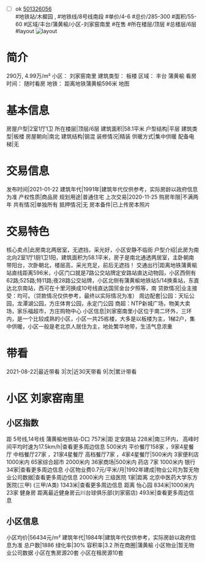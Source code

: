 - [ ] ok [501326056](https://bj.5i5j.com/ershoufang/501326056.html)  
 #地铁站/木樨园 ,  #地铁线/8号线南段
#单价/4-6 #总价/285-300 #面积/55-60   #区域/丰台/蒲黄榆/小区-刘家窑南里 #在售 #所在楼层/顶层 #总楼层/6层 #layout 
![layout](http://image2a.5i5j.com/bdir/layout/7e29aba4b4aa46f79ba4e158ef197045.jpg_P5.jpg) 
# 简介 
 290万,  4.99万/m² 
小区： 刘家窑南里
建筑类型： 板楼
区域： 丰台 蒲黄榆
看房时间： 随时看房
地铁： 距离地铁蒲黄榆596米 地图
# 基本信息 
 房屋户型|2室1厅1卫
所在楼层|顶层/6层
建筑面积|58.1平米
户型结构|平层
建筑类型|板楼
房屋朝向|南北
建筑结构|钢混
装修情况|精装
供暖方式|集中供暖
配备电梯|无
# 交易信息 
 发布时间|2021-01-22
建筑年代|1991年|建筑年代仅供参考，实际房龄以政府信息为准
产权性质|商品房
规划用途|普通住宅
上次交易|2020-11-25
购房年限|不满两年
共有情况|单独所有
抵押情况|无
房本备件|已上传房本照片
# 交易特色 
 核心卖点|此房南北两居室，无遮挡，采光好，小区安静不临街
户型介绍|此房为南北向2室1厅1厨1卫1阳，建筑面积为58.1平米，房子是南北通透两居室，主卧朝南带阳台，次卧朝北，楼层高，采光充足，前后无遮挡！
交通出行|距离地铁蒲黄榆站直线距离596米，小区门口就是7路公交站牌定安路站直达动物园，小区西侧有62路;525路;特11路;夜28路公交站牌，小区北侧有蒲黄榆地铁站5/14换乘站，东直达北京南站，西可在十里河换成10号线直达国贸金台夕照等，南
贷款情况|业主接受：均可。（贷款情况仅供参考，最终以实际情况为准）
周边配套|公园：天坛公园，龙潭湖公园，方庄体育公园，永定门公园 商超：NTP新城广场，物美大卖场，家乐福超市，方庄购物中心
小区信息|刘家窑南里小区位于南二环外，三环内，是一个比较成熟的小区，小区一共25栋楼，大多是以板楼为主，1梯2户，集中供暖，小区一般是老北京人居住为主，地处繁华地带，生活气息浓重
# 带看 
 2021-08-22|最近带看	 3|次|近30天带看	 9|次|累计带看
# 小区 刘家窑南里
## 小区指数 
 距 5号线,14号线 蒲黄榆地铁站-D口 757米|距 定安路站 228米|南三环内， 高峰时间平均时速为17.5km/h|查看更多周边信息
500米内 平价餐厅158家 ，9家4星餐厅
中档餐厅27家 ，21家4星餐厅
高档餐厅7家 ，4家4星餐厅|500米内 3家便利店
1000米内 65家综合超市
2000米内 36家商场|500米内 药店 7家
1000米内 银行 34家|查看更多周边信息
小区物业费0.7元/平米/月|1992年建成|物业公司为暂无物业公司数据|查看更多周边信息
2000米内 三级医院 1家|距离 北京中医药大学东方医院(三甲) (三甲/A类) 1343米|查看更多周边信息
距离 怡心园 834米|1000米内 23家 健身房
距离最近健身房云川台球俱乐部(刘家窑店) 493米|查看更多周边信息
## 小区信息 
 小区均价|56434元/m²
建筑年代|1984年|建筑年代仅供参考，实际房龄以政府信息为准
总户数|1886
绿化率|30%
容积率|3.2
所在商圈|蒲黄榆
小区物业|暂无物业公司数据
小区在售房源20套
小区在租房源10套
